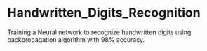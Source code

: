 # Handwritten_Digits_Recognition
Training a Neural network to recognize handwritten digits using backpropagation algorithm with 98% accuracy.
